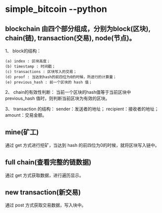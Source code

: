 # simple_bitcoin --python

## blockchain 由四个部分组成，分别为block(区块), chain(链), transaction(交易), node(节点)。

  1、 block的结构：
  
    (a) index : 区块高度；
    (b) timestamp : 时间戳；
    (c) transactions : 区块写入的交易；
    (d) proof : 当达到hash的前四位为0的时候，所进行的计算量；
    (e) previous_hash : 前一个区块的 hash 值；

  2、 chain的有效性判断：
    当前一个区块的hash值等于当前区块中 previous_hash 值时，则判断当前区块为有效的区块。

  3、 transaction 的结构：
    sender：发送者的地址；
    recipient：接收者的地址；
    amount：交易金额。

## mine(矿工)
  通过 get 方式进行挖矿，当达到 hash 的前四位为0的时候，就将区块写入链中。

## full chain(查看完整的链数据)
  通过 get 方式获取数据，进行遍历显示。

## new transaction(新交易)
  通过 post 方式获取交易数据，写入块中。

  
